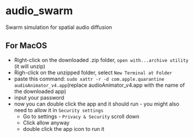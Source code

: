 # audio_swarm
Swarm simulation for spatial audio diffusion

## For MacOS
* Right-click on the downloaded .zip folder, `open with...archive utility` (it will unzip)
* Righ-click on the unzipped folder, select `New Terminal at Folder`
* paste this command: `sudo xattr -r -d com.apple.quarantine audioAnimator_v4.app`(replace audioAnimator_v4.app with the name of the downloaded app)
* input your password
* now you can double click the app and it should run - you might also need to allow it in `Security settings`
  * Go to settings - `Privacy & Security` scroll down
  * Click allow anyway
  * double click the app icon to run it
